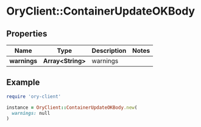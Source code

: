 # OryClient::ContainerUpdateOKBody

## Properties

| Name | Type | Description | Notes |
| ---- | ---- | ----------- | ----- |
| **warnings** | **Array&lt;String&gt;** | warnings |  |

## Example

```ruby
require 'ory-client'

instance = OryClient::ContainerUpdateOKBody.new(
  warnings: null
)
```

